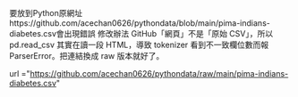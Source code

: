 要放到Python原網址https://github.com/acechan0626/pythondata/blob/main/pima-indians-diabetes.csv會出現錯誤
修改辦法
GitHub「網頁」不是「原始 CSV」，所以 pd.read_csv 其實在讀一段 HTML，導致 tokenizer 看到不一致欄位數而報 ParserError。把連結換成 raw 版本就好了。

url ="https://github.com/acechan0626/pythondata/raw/main/pima-indians-diabetes.csv"
